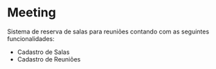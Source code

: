 # Meeting

Sistema de reserva de salas para reuniões contando com as seguintes funcionalidades:

- Cadastro de Salas
- Cadastro de Reuniões


